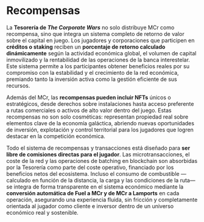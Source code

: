 # Recompensas

La **Tesorería de&#x20;**_**The Corporate Wars**_ no solo distribuye MCr como recompensa, sino que integra un sistema completo de retorno de valor sobre el capital en juego. Los jugadores y corporaciones que participen en **créditos o staking** reciben un **porcentaje de retorno calculado dinámicamente** según la actividad económica global, el volumen de capital inmovilizado y la rentabilidad de las operaciones de la banca interestelar. Este sistema permite a los participantes obtener beneficios reales por su compromiso con la estabilidad y el crecimiento de la red económica, premiando tanto la inversión activa como la gestión eficiente de sus recursos.

Además del MCr, las **recompensas pueden incluir NFTs** únicos o estratégicos, desde derechos sobre instalaciones hasta acceso preferente a rutas comerciales o activos de alto valor dentro del juego. Estas recompensas no son solo cosméticas: representan propiedad real sobre elementos clave de la economía galáctica, abriendo nuevas oportunidades de inversión, explotación y control territorial para los jugadores que logren destacar en la competición económica.

Todo el sistema de recompensas y transacciones está diseñado para **ser libre de comisiones directas para el jugador**. Las microtransacciones, el coste de la red y las operaciones de batching en blockchain son absorbidas por la Tesorería como parte del coste operativo, financiado por los beneficios netos del ecosistema. Incluso el consumo de combustible —calculado en función de la distancia, la carga y las condiciones de la ruta— se integra de forma transparente en el sistema económico mediante la **conversión automática de Fuel a MCr y de MCr a Lamports** en cada operación, asegurando una experiencia fluida, sin fricción y completamente orientada al jugador como cliente e inversor dentro de un universo económico real y sostenible.
